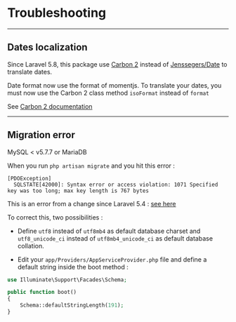 # Troubleshooting

---

## Dates localization

Since Laravel 5.8, this package use [Carbon 2](https://carbon.nesbot.com/docs/#api-localization) instead of [Jenssegers/Date](https://github.com/jenssegers/date) to translate dates.

Date format now use the format of momentjs. To translate your dates, you must now use the Carbon 2 class method `isoFormat`
instead of `format`

See [Carbon 2 documentation](https://carbon.nesbot.com/docs/#api-localization)

---

## Migration error

MySQL < v5.7.7 or MariaDB

When you run `php artisan migrate` and you hit this error :

```
[PDOException]
  SQLSTATE[42000]: Syntax error or access violation: 1071 Specified key was too long; max key length is 767 bytes
```

This is an error from a change since Laravel 5.4 : [see here](https://laravel-news.com/laravel-5-4-key-too-long-error)

To correct this, two possibilities :

- Define `utf8` instead of `utf8mb4` as default database charset and `utf8_unicode_ci` instead of
`utf8mb4_unicode_ci` as default database collation.

- Edit your `app/Providers/AppServiceProvider.php` file and define a default string inside the boot method :

```php
use Illuminate\Support\Facades\Schema;

public function boot()
{
    Schema::defaultStringLength(191);
}
```